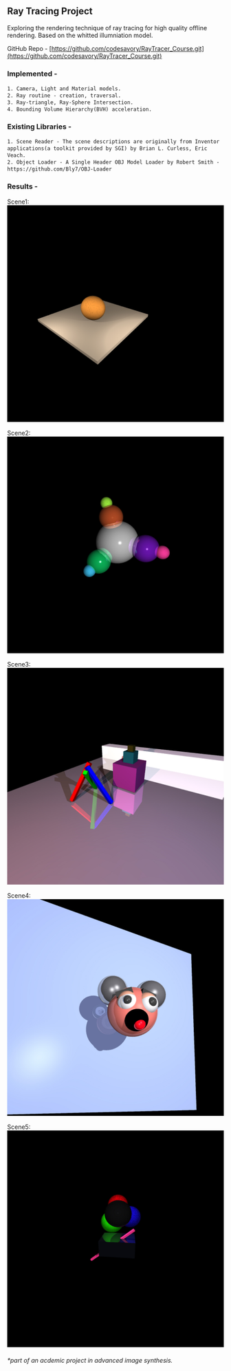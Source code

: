 ## Ray Tracing Project

Exploring the rendering technique of ray tracing for high quality offline rendering. Based on the whitted illumniation model.

GitHub Repo - [https://github.com/codesavory/RayTracer_Course.git](https://github.com/codesavory/RayTracer_Course.git)

### Implemented - 
    1. Camera, Light and Material models.
    2. Ray routine - creation, traversal.
    3. Ray-triangle, Ray-Sphere Intersection.
    4. Bounding Volume Hierarchy(BVH) acceleration.

### Existing Libraries -
    1. Scene Reader - The scene descriptions are originally from Inventor applications(a toolkit provided by SGI) by Brian L. Curless, Eric Veach.
    2. Object Loader - A Single Header OBJ Model Loader by Robert Smith - https://github.com/Bly7/OBJ-Loader

### Results -
   Scene1:
  <br />
  ![Scene1](../images/raytracing/scene1_old.jpg "Scene1")
  
  Scene2:
  <br />
  ![Scene2](../images/raytracing/scene2_old.jpg "Scene2")
  
  Scene3:
  <br />
  ![Scene3](../images/raytracing/scene3_old.jpg "Scene1")
  
  Scene4:
  <br />
  ![Scene4](../images/raytracing/scene4_old.jpg "Scene1")
  
  Scene5:
  <br />
  ![Scene5](../images/raytracing/scene5_old.jpg "Scene1")
  
###### *part of an acdemic project in advanced image synthesis.
